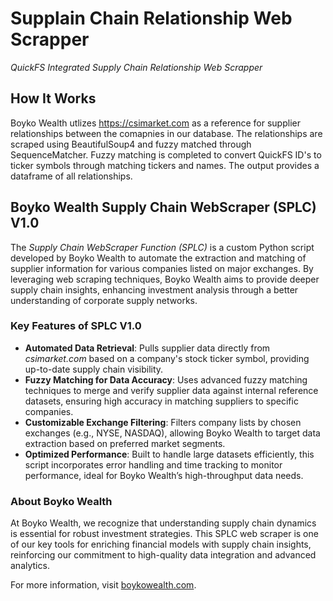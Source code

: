 # Supplain Chain Relationship Web Scrapper
_QuickFS Integrated Supply Chain Relationship Web Scrapper_

## How It Works
Boyko Wealth utlizes https://csimarket.com as a reference for supplier relationships between the comapnies in our database. The relationships are scraped using BeautifulSoup4 and fuzzy matched through SequenceMatcher. Fuzzy matching is completed to convert QuickFS ID's to ticker symbols through matching tickers and names. The output provides a dataframe of all relationships.

## Boyko Wealth Supply Chain WebScraper (SPLC) V1.0

The *Supply Chain WebScraper Function (SPLC)* is a custom Python script developed by Boyko Wealth to automate the extraction and matching of supplier information for various companies listed on major exchanges. By leveraging web scraping techniques, Boyko Wealth aims to provide deeper supply chain insights, enhancing investment analysis through a better understanding of corporate supply networks.

### Key Features of SPLC V1.0
- **Automated Data Retrieval**: Pulls supplier data directly from *csimarket.com* based on a company's stock ticker symbol, providing up-to-date supply chain visibility.
- **Fuzzy Matching for Data Accuracy**: Uses advanced fuzzy matching techniques to merge and verify supplier data against internal reference datasets, ensuring high accuracy in matching suppliers to specific companies.
- **Customizable Exchange Filtering**: Filters company lists by chosen exchanges (e.g., NYSE, NASDAQ), allowing Boyko Wealth to target data extraction based on preferred market segments.
- **Optimized Performance**: Built to handle large datasets efficiently, this script incorporates error handling and time tracking to monitor performance, ideal for Boyko Wealth’s high-throughput data needs.

### About Boyko Wealth
At Boyko Wealth, we recognize that understanding supply chain dynamics is essential for robust investment strategies. This SPLC web scraper is one of our key tools for enriching financial models with supply chain insights, reinforcing our commitment to high-quality data integration and advanced analytics.

For more information, visit [boykowealth.com](https://boykowealth.com).

